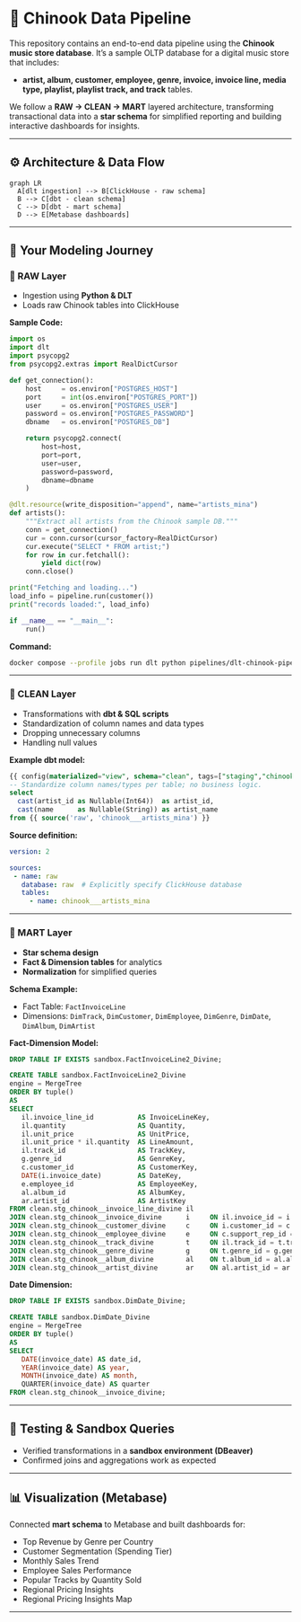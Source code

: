 # 🎵 Chinook Data Pipeline

This repository contains an end-to-end data pipeline using the **Chinook music store database**. It’s a sample OLTP database for a digital music store that includes:

* **artist, album, customer, employee, genre, invoice, invoice line, media type, playlist, playlist track, and track** tables.

We follow a **RAW → CLEAN → MART** layered architecture, transforming transactional data into a **star schema** for simplified reporting and building interactive dashboards for insights.

---

## ⚙️ Architecture & Data Flow

```mermaid
graph LR
  A[dlt ingestion] --> B[ClickHouse - raw schema]
  B --> C[dbt - clean schema]
  C --> D[dbt - mart schema]
  D --> E[Metabase dashboards]
```

---

## 🚀 Your Modeling Journey

### 🔹 RAW Layer

* Ingestion using **Python & DLT**
* Loads raw Chinook tables into ClickHouse

**Sample Code:**

```python
import os
import dlt
import psycopg2
from psycopg2.extras import RealDictCursor

def get_connection():
    host     = os.environ["POSTGRES_HOST"]
    port     = int(os.environ["POSTGRES_PORT"])
    user     = os.environ["POSTGRES_USER"]
    password = os.environ["POSTGRES_PASSWORD"]
    dbname   = os.environ["POSTGRES_DB"]

    return psycopg2.connect(
        host=host,
        port=port,
        user=user,
        password=password,
        dbname=dbname
    )

@dlt.resource(write_disposition="append", name="artists_mina")
def artists():
    """Extract all artists from the Chinook sample DB."""
    conn = get_connection()
    cur = conn.cursor(cursor_factory=RealDictCursor)
    cur.execute("SELECT * FROM artist;")
    for row in cur.fetchall():
        yield dict(row)
    conn.close()

print("Fetching and loading...")
load_info = pipeline.run(customer())
print("records loaded:", load_info)

if __name__ == "__main__":
    run()
```

**Command:**

```bash
docker compose --profile jobs run dlt python pipelines/dlt-chinook-pipeline.py
```

---

### 🔹 CLEAN Layer

* Transformations with **dbt & SQL scripts**
* Standardization of column names and data types
* Dropping unnecessary columns
* Handling null values

**Example dbt model:**

```sql
{{ config(materialized="view", schema="clean", tags=["staging","chinook"]) }}
-- Standardize column names/types per table; no business logic.
select
  cast(artist_id as Nullable(Int64))  as artist_id,
  cast(name      as Nullable(String)) as artist_name
from {{ source('raw', 'chinook___artists_mina') }}
```

**Source definition:**

```yaml
version: 2

sources:
 - name: raw
   database: raw  # Explicitly specify ClickHouse database
   tables:
     - name: chinook___artists_mina
```

---

### 🔹 MART Layer

* **Star schema design**
* **Fact & Dimension tables** for analytics
* **Normalization** for simplified queries

**Schema Example:**

* Fact Table: `FactInvoiceLine`
* Dimensions: `DimTrack`, `DimCustomer`, `DimEmployee`, `DimGenre`, `DimDate`, `DimAlbum`, `DimArtist`

**Fact-Dimension Model:**

```sql
DROP TABLE IF EXISTS sandbox.FactInvoiceLine2_Divine;

CREATE TABLE sandbox.FactInvoiceLine2_Divine
engine = MergeTree
ORDER BY tuple()
AS
SELECT
   il.invoice_line_id           AS InvoiceLineKey,
   il.quantity                  AS Quantity,
   il.unit_price                AS UnitPrice,
   il.unit_price * il.quantity  AS LineAmount,
   il.track_id                  AS TrackKey,
   g.genre_id                   AS GenreKey,
   c.customer_id                AS CustomerKey,
   DATE(i.invoice_date)         AS DateKey,
   e.employee_id                AS EmployeeKey,
   al.album_id                  AS AlbumKey,
   ar.artist_id                 AS ArtistKey
FROM clean.stg_chinook__invoice_line_divine il
JOIN clean.stg_chinook__invoice_divine      i     ON il.invoice_id = i.invoice_id
JOIN clean.stg_chinook__customer_divine     c     ON i.customer_id = c.customer_id
JOIN clean.stg_chinook__employee_divine     e     ON c.support_rep_id = e.employee_id
JOIN clean.stg_chinook__track_divine        t     ON il.track_id = t.track_id
JOIN clean.stg_chinook__genre_divine        g     ON t.genre_id = g.genre_id
JOIN clean.stg_chinook__album_divine        al    ON t.album_id = al.album_id
JOIN clean.stg_chinook__artist_divine       ar    ON al.artist_id = ar.artist_id
```

**Date Dimension:**

```sql
DROP TABLE IF EXISTS sandbox.DimDate_Divine;

CREATE TABLE sandbox.DimDate_Divine
engine = MergeTree
ORDER BY tuple()
AS
SELECT
   DATE(invoice_date) AS date_id,
   YEAR(invoice_date) AS year,
   MONTH(invoice_date) AS month,
   QUARTER(invoice_date) AS quarter
FROM clean.stg_chinook__invoice_divine;
```

---

## 🧪 Testing & Sandbox Queries

* Verified transformations in a **sandbox environment (DBeaver)**
* Confirmed joins and aggregations work as expected

---

## 📊 Visualization (Metabase)

Connected **mart schema** to Metabase and built dashboards for:

* Top Revenue by Genre per Country
* Customer Segmentation (Spending Tier)
* Monthly Sales Trend
* Employee Sales Performance
* Popular Tracks by Quantity Sold
* Regional Pricing Insights
* Regional Pricing Insights Map

---

